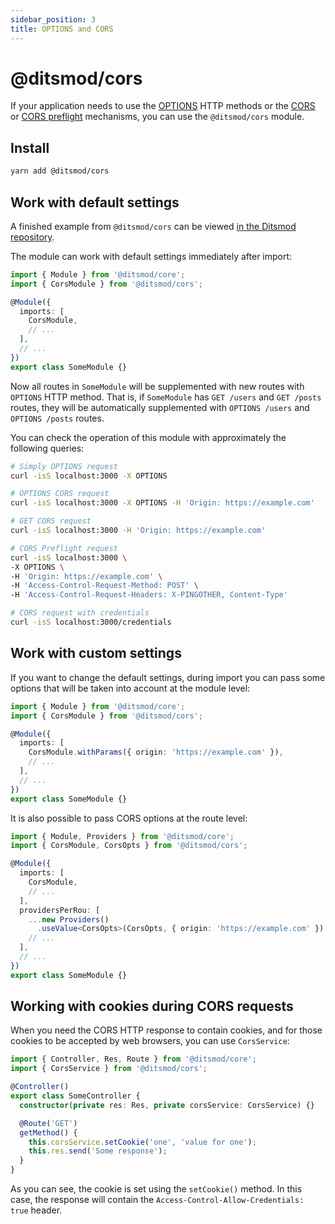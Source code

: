 ```yaml
---
sidebar_position: 3
title: OPTIONS and CORS
---
```


# @ditsmod/cors

If your application needs to use the [OPTIONS][1] HTTP methods or the [CORS][2] or [CORS preflight][3] mechanisms, you can use the `@ditsmod/cors` module.

## Install

```bash
yarn add @ditsmod/cors
```

## Work with default settings

A finished example from `@ditsmod/cors` can be viewed [in the Ditsmod repository][4].

The module can work with default settings immediately after import:

```ts
import { Module } from '@ditsmod/core';
import { CorsModule } from '@ditsmod/cors';

@Module({
  imports: [
    CorsModule,
    // ...
  ],
  // ...
})
export class SomeModule {}
```

Now all routes in `SomeModule` will be supplemented with new routes with `OPTIONS` HTTP method. That is, if `SomeModule` has `GET /users` and `GET /posts` routes, they will be automatically supplemented with `OPTIONS /users` and `OPTIONS /posts` routes.

You can check the operation of this module with approximately the following queries:

```bash
# Simply OPTIONS request
curl -isS localhost:3000 -X OPTIONS

# OPTIONS CORS request
curl -isS localhost:3000 -X OPTIONS -H 'Origin: https://example.com'

# GET CORS request
curl -isS localhost:3000 -H 'Origin: https://example.com'

# CORS Preflight request
curl -isS localhost:3000 \
-X OPTIONS \
-H 'Origin: https://example.com' \
-H 'Access-Control-Request-Method: POST' \
-H 'Access-Control-Request-Headers: X-PINGOTHER, Content-Type'

# CORS request with credentials
curl -isS localhost:3000/credentials
```

## Work with custom settings

If you want to change the default settings, during import you can pass some options that will be taken into account at the module level:

```ts
import { Module } from '@ditsmod/core';
import { CorsModule } from '@ditsmod/cors';

@Module({
  imports: [
    CorsModule.withParams({ origin: 'https://example.com' }),
    // ...
  ],
  // ...
})
export class SomeModule {}
```

It is also possible to pass CORS options at the route level:

```ts
import { Module, Providers } from '@ditsmod/core';
import { CorsModule, CorsOpts } from '@ditsmod/cors';

@Module({
  imports: [
    CorsModule,
    // ...
  ],
  providersPerRou: [
    ...new Providers()
      .useValue<CorsOpts>(CorsOpts, { origin: 'https://example.com' }),
    // ...
  ],
  // ...
})
export class SomeModule {}
```

## Working with cookies during CORS requests

When you need the CORS HTTP response to contain cookies, and for those cookies to be accepted by web browsers, you can use `CorsService`:

```ts
import { Controller, Res, Route } from '@ditsmod/core';
import { CorsService } from '@ditsmod/cors';

@Controller()
export class SomeController {
  constructor(private res: Res, private corsService: CorsService) {}

  @Route('GET')
  getMethod() {
    this.corsService.setCookie('one', 'value for one');
    this.res.send('Some response');
  }
}
```

As you can see, the cookie is set using the `setCookie()` method. In this case, the response will contain the `Access-Control-Allow-Credentials: true` header.




[1]: https://developer.mozilla.org/en-US/docs/Web/HTTP/Methods/OPTIONS
[2]: https://developer.mozilla.org/en-US/docs/Web/HTTP/CORS
[3]: https://developer.mozilla.org/en-US/docs/Glossary/Preflight_request
[4]: https://github.com/ditsmod/ditsmod/tree/main/examples/17-cors
